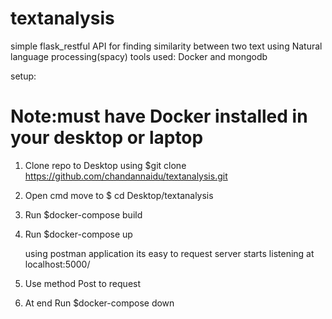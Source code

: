 # textanalysis
simple flask_restful API for finding similarity between two text using Natural language processing(spacy)
tools used:
       Docker and mongodb

setup:
# Note:must have Docker installed in your desktop or laptop

 1) Clone repo to Desktop using $git clone https://github.com/chandannaidu/textanalysis.git
 2) Open cmd move to $ cd Desktop/textanalysis
 3) Run $docker-compose build 
 4) Run $docker-compose up
    
    using postman application its easy to request
    server starts listening at localhost:5000/
    
 5) Use method Post to request 
 6) At end Run $docker-compose down 
